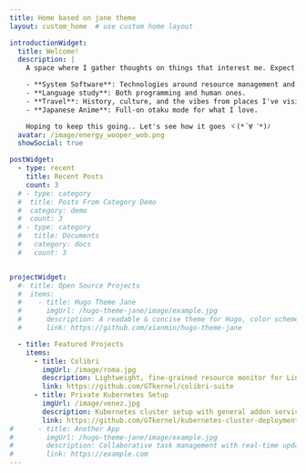 ```yaml
---
title: Home based on jane theme
layout: custom_home  # use custom home layout

introductionWidget:
  title: Welcome!
  description: |
    A space where I gather thoughts on things that interest me. Expect posts on:

    - **System Software**: Technologies around resource management and container orchestration.
    - **Language study**: Both programming and human ones.
    - **Travel**: History, culture, and the vibes from places I've visited.
    - **Japanese Anime**: Full-on otaku mode for what I love.

    Hoping to keep this going.. Let's see how it goes ヾ(*´∀ ˋ*)ﾉ
  avatar: /image/energy_wooper_wob.png
  showSocial: true

postWidget:
  - type: recent
    title: Recent Posts
    count: 3
  # - type: category
  #  title: Posts From Category Demo
  #  category: demo
  #  count: 3
  # - type: category
  #   title: Documents
  #   category: docs
  #   count: 3


projectWidget:
  #- title: Open Source Projects
  #  items:
  #    - title: Hugo Theme Jane
  #      imgUrl: /hugo-theme-jane/image/example.jpg
  #      description: A readable & concise theme for Hugo, color schemes to choose, easy to personalize. Working well since 2018.
  #      link: https://github.com/xianmin/hugo-theme-jane

  - title: Featured Projects
    items:
      - title: Colibri
        imgUrl: /image/roma.jpg
        description: Lightweight, fine-grained resource monitor for Linux container.
        link: https://github.com/GTkernel/colibri-suite
      - title: Private Kubernetes Setup
        imgUrl: /image/venez.jpg
        description: Kubernetes cluster setup with general addon services.
        link: https://github.com/GTkernel/kubernetes-cluster-deployment
#      - title: Another App
#        imgUrl: /hugo-theme-jane/image/example.jpg
#        description: Collaborative task management with real-time updates.
#        link: https://example.com
---
```

